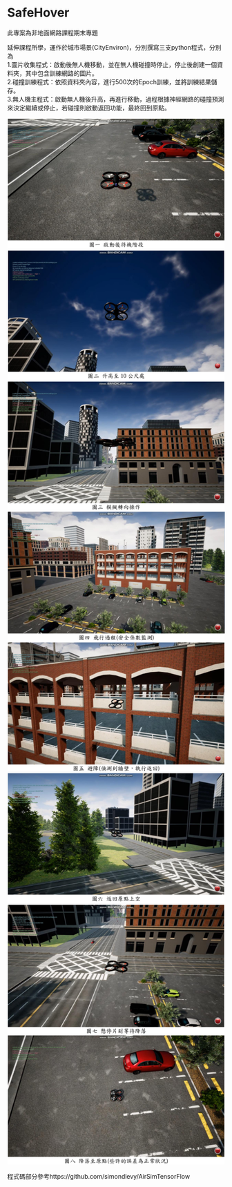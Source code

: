 # SafeHover

此專案為非地面網路課程期末專題

延伸課程所學，運作於城市場景(CityEnviron)，分別撰寫三支python程式，分別為
<br>
1.圖片收集程式：啟動後無人機移動，並在無人機碰撞時停止，停止後創建一個資料夾，其中包含訓練網路的圖片。
<br>
2.碰撞訓練程式：依照資料夾內容，進行500次的Epoch訓練，並將訓練結果儲存。
<br>
3.無人機主程式：啟動無人機後升高，再進行移動，過程根據神經網路的碰撞預測來決定繼續或停止，若碰撞則啟動返回功能，最終回到原點。
<br>

![image](https://github.com/YanWu6213/SafeHover/blob/main/imgs/1.png)
![image](https://github.com/YanWu6213/SafeHover/blob/main/imgs/2.png)
![image](https://github.com/YanWu6213/SafeHover/blob/main/imgs/3.png)
![image](https://github.com/YanWu6213/SafeHover/blob/main/imgs/4.png)
![image](https://github.com/YanWu6213/SafeHover/blob/main/imgs/5.png)
![image](https://github.com/YanWu6213/SafeHover/blob/main/imgs/6.png)
![image](https://github.com/YanWu6213/SafeHover/blob/main/imgs/7.png)
![image](https://github.com/YanWu6213/SafeHover/blob/main/imgs/8.png)


程式碼部分參考https://github.com/simondlevy/AirSimTensorFlow


